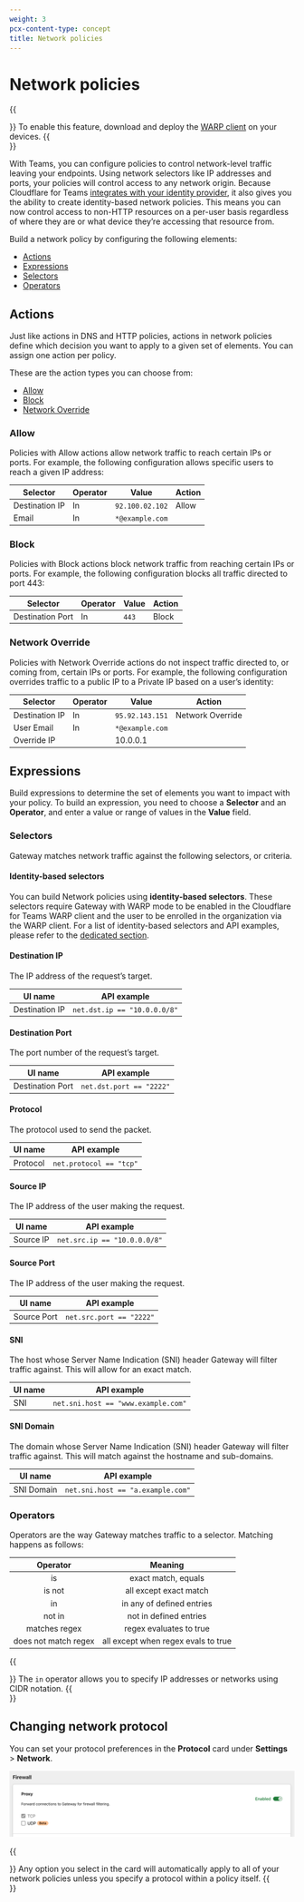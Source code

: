 ```yaml
---
weight: 3
pcx-content-type: concept
title: Network policies
---
```


# Network policies

{{<Aside type="note">}}
To enable this feature, download and deploy the [WARP client](/connections/connect-devices/warp/deployment) on your devices.
{{</Aside>}}

With Teams, you can configure policies to control network-level traffic leaving your endpoints. Using network selectors like IP addresses and ports, your policies will control access to any network origin. Because Cloudflare for Teams [integrates with your identity provider](/identity/idp-integration), it also gives you the ability to create identity-based network policies. This means you can now control access to non-HTTP resources on a per-user basis regardless of where they are or what device they’re accessing that resource from.

Build a network policy by configuring the following elements:

- [Actions](#actions)
- [Expressions](#expressions)
- [Selectors](#selectors)
- [Operators](#operators)

## Actions

Just like actions in DNS and HTTP policies, actions in network policies define which decision you want to apply to a given set of elements. You can assign one action per policy.

These are the action types you can choose from:

- [Allow](#allow)
- [Block](#block)
- [Network Override](#network-override)

### Allow

Policies with Allow actions allow network traffic to reach certain IPs or ports. For example, the following configuration allows specific users to reach a given IP address:

| Selector       | Operator | Value           | Action |
| -------------- | -------- | --------------- | ------ |
| Destination IP | In       | `92.100.02.102` | Allow  |
| Email          | In       | `*@example.com` |        |

### Block

Policies with Block actions block network traffic from reaching certain IPs or ports. For example, the following configuration blocks all traffic directed to port 443:

| Selector         | Operator | Value | Action |
| ---------------- | -------- | ----- | ------ |
| Destination Port | In       | `443` | Block  |

### Network Override

Policies with Network Override actions do not inspect traffic directed to, or coming from, certain IPs or ports. For example, the following configuration overrides traffic to a public IP to a Private IP based on a user’s identity:

| Selector       | Operator | Value           | Action           |
| -------------- | -------- | --------------- | ---------------- |
| Destination IP | In       | `95.92.143.151` | Network Override |
| User Email     | In       | `*@example.com` |                  |
| Override IP    |          | 10.0.0.1        |                  |

## Expressions

Build expressions to determine the set of elements you want to impact with your policy. To build an expression, you need to choose a **Selector** and an **Operator**, and enter a value or range of values in the **Value** field.

### Selectors

Gateway matches network traffic against the following selectors, or criteria.

#### Identity-based selectors

You can build Network policies using **identity-based selectors**. These selectors require Gateway with WARP mode to be enabled in the Cloudflare for Teams WARP client and the user to be enrolled in the organization via the WARP client. For a list of identity-based selectors and API examples, please refer to the [dedicated section](/policies/filtering/identity-selectors).

#### Destination IP

The IP address of the request’s target.

| UI name        | API example                  |
| -------------- | ---------------------------- |
| Destination IP | `net.dst.ip == "10.0.0.0/8"` |

#### Destination Port

The port number of the request’s target.

| UI name          | API example              |
| ---------------- | ------------------------ |
| Destination Port | `net.dst.port == "2222"` |

#### Protocol

The protocol used to send the packet.

| UI name  | API example             |
| -------- | ----------------------- |
| Protocol | `net.protocol == "tcp"` |

#### Source IP

The IP address of the user making the request.

| UI name   | API example                  |
| --------- | ---------------------------- |
| Source IP | `net.src.ip == "10.0.0.0/8"` |

#### Source Port

The IP address of the user making the request.

| UI name     | API example              |
| ----------- | ------------------------ |
| Source Port | `net.src.port == "2222"` |

#### SNI

The host whose Server Name Indication (SNI) header Gateway will filter traffic against. This will allow for an exact match.

| UI name | API example                         |
| ------- | ----------------------------------- |
| SNI     | `net.sni.host == "www.example.com"` |

#### SNI Domain

The domain whose Server Name Indication (SNI) header Gateway will filter traffic against. This will match against the hostname and sub-domains.

| UI name    | API example                       |
| ---------- | --------------------------------- |
| SNI Domain | `net.sni.host == "a.example.com"` |

### Operators

Operators are the way Gateway matches traffic to a selector. Matching happens as follows:

|       Operator       |               Meaning               |
| :------------------: | :---------------------------------: |
|          is          |         exact match, equals         |
|        is not        |       all except exact match        |
|          in          |      in any of defined entries      |
|        not in        |       not in defined entries        |
|    matches regex     |       regex evaluates to true       |
| does not match regex | all except when regex evals to true |

{{<Aside>}}
The <code>in</code> operator allows you to specify IP addresses or networks using CIDR notation.
{{</Aside>}}

## Changing network protocol

You can set your protocol preferences in the **Protocol** card under **Settings** > **Network**.

![Protocol settings](../../../static/documentation/policies/protocol-settings.png)

{{<Aside>}}
Any option you select in the card will automatically apply to all of your network policies unless you specify a protocol within a policy itself.
{{</Aside>}}